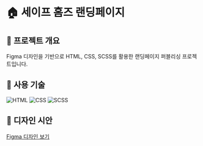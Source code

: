 # 🏠 세이프 홈즈 랜딩페이지

## 📌 프로젝트 개요
Figma 디자인을 기반으로 HTML, CSS, SCSS를 활용한 랜딩페이지 퍼블리싱 프로젝트입니다.

## 🔧 사용 기술
![HTML](https://img.shields.io/badge/HTML5-E34F26?style=flat&logo=html5&logoColor=white)
![CSS](https://img.shields.io/badge/CSS3-1572B6?style=flat&logo=css3&logoColor=white)
![SCSS](https://img.shields.io/badge/SCSS-CC6699?style=flat&logo=sass&logoColor=white)

## 🎨 디자인 시안
[Figma 디자인 보기](https://www.figma.com/design/s5XMTwfBmWDmDJC0B6gAww/%E1%84%89%E1%85%A6%E1%84%8B%E1%85%B5%E1%84%91%E1%85%B3%E1%84%92%E1%85%A9%E1%86%B7%E1%84%8C%E1%85%B3-%E1%84%85%E1%85%A2%E1%86%AB%E1%84%83%E1%85%B5%E1%86%BC%E1%84%91%E1%85%A6%E1%84%8B%E1%85%B5%E1%84%8C%E1%85%B5?node-id=0-1&t=P5LW6F0aiCB6j76I-0)
